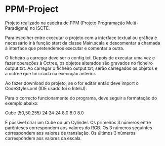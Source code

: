 # PPM-Project

Projeto realizado na cadeira de PPM (Projeto Programação Multi-Paradigma) no ISCTE.

Para escolher entre executar o projeto com a interface textual ou gráfica é necessário ir à função start da classe Main.scala e descomentar a chamada à interface que pretendemos executar e comentar a outra.

O ficheiro a carregar deve ser o config.txt. Depois de executar uma vez e fazer operações à Octree, os objetos alterados são gravados no ficheiro output.txt. Ao carregar o ficheiro output.txt, serão carregados os objetos e a octree que foi criada na execução anterior.

Ao fazer download do projeto, se o for editar então deve import o CodeStyles.xml (IDE usado foi o InteliJ).

Para o correcto funcionamente do programa, deve seguir a formatação do exemplo abaixo:

Cube (50,50,255) 24 24 24 8.0 8.0 8.0

É possível criar um Cube ou um Cylinder.
Os primeiros 3 números entre parênteses correspondem aos valores do RGB.
Os 3 números seguintes correspondem aos valores de translação.
Os últimos 3 números correspondem aos valores da escala.